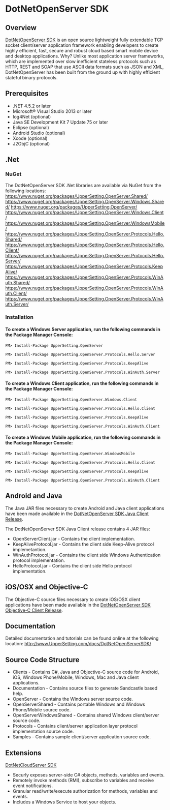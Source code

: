 # DotNetOpenServer SDK

## Overview
[DotNetOpenServer SDK](http://www.UpperSetting.com/DotNetOpenServer) is an open
source lightweight fully extendable TCP socket client/server application
framework enabling developers to create highly efficient, fast, secure and
robust cloud based smart mobile device and desktop applications. Why? Unlike
most application server frameworks, which are implemented over slow inefficient
stateless protocols such as HTTP, REST and SOAP that use ASCII data formats such
as JSON and XML, DotNetOpenServer has been built from the ground up with highly
efficient stateful binary protocols.

## Prerequisites
* .NET 4.5.2 or later
* Microsoft&reg; Visual Studio 2013 or later
* log4Net (optional)
* Java SE Development Kit 7 Update 75 or later
* Eclipse (optional)
* Android Studio (optional)
* Xcode (optional)
* J2ObjC (optional)

## .Net
### NuGet
The DotNetOpenServer SDK .Net libraries are available via NuGet from the following locations:
https://www.nuget.org/packages/UpperSetting.OpenServer.Shared/
https://www.nuget.org/packages/UpperSetting.OpenServer.Windows.Shared/
https://www.nuget.org/packages/UpperSetting.OpenServer/
https://www.nuget.org/packages/UpperSetting.OpenServer.Windows.Client/
https://www.nuget.org/packages/UpperSetting.OpenServer.WindowsMobile/
https://www.nuget.org/packages/UpperSetting.OpenServer.Protocols.Hello.Shared/
https://www.nuget.org/packages/UpperSetting.OpenServer.Protocols.Hello.Client/
https://www.nuget.org/packages/UpperSetting.OpenServer.Protocols.Hello.Server/
https://www.nuget.org/packages/UpperSetting.OpenServer.Protocols.KeepAlive/
https://www.nuget.org/packages/UpperSetting.OpenServer.Protocols.WinAuth.Shared/
https://www.nuget.org/packages/UpperSetting.OpenServer.Protocols.WinAuth.Client/
https://www.nuget.org/packages/UpperSetting.OpenServer.Protocols.WinAuth.Server/

### Installation
#### To create a Windows Server application, run the following commands in the Package Manager Console:
`PM> Install-Package UpperSetting.OpenServer`

`PM> Install-Package UpperSetting.OpenServer.Protocols.Hello.Server`

`PM> Install-Package UpperSetting.OpenServer.Protocols.KeepAlive`

`PM> Install-Package UpperSetting.OpenServer.Protocols.WinAuth.Server`

#### To create a Windows Client application, run the following commands in the Package Manager Console:
`PM> Install-Package UpperSetting.OpenServer.Windows.Client`

`PM> Install-Package UpperSetting.OpenServer.Protocols.Hello.Client`

`PM> Install-Package UpperSetting.OpenServer.Protocols.KeepAlive`

`PM> Install-Package UpperSetting.OpenServer.Protocols.WinAuth.Client`

#### To create a Windows Mobile application, run the following commands in the Package Manager Console:
`PM> Install-Package UpperSetting.OpenServer.WindowsMobile`

`PM> Install-Package UpperSetting.OpenServer.Protocols.Hello.Client`

`PM> Install-Package UpperSetting.OpenServer.Protocols.KeepAlive`

`PM> Install-Package UpperSetting.OpenServer.Protocols.WinAuth.Client`

## Android and Java
The Java JAR files necessary to create Android and Java client applications have
been made available in the [DotNetOpenServer SDK Java Client
Release](http://github.com/UpperSetting/DotNetOpenServerSDK/releases).

The DotNetOpenServer SDK Java Client release contains 4 JAR files:
* OpenServerClient.jar - Contains the client implementation. 
* KeepAliveProtocol.jar - Contains the client side Keep-Alive protocol implemetantion.
* WinAuthProtocol.jar - Contains the client side Windows Authentication protocol implementation.
* HelloProtocol.jar - Contains the client side Hello protocol implementation.

## iOS/OSX and Objective-C
The Objective-C source files necessary to create iOS/OSX client applications have
been made available in the [DotNetOpenServer SDK Objective-C Client
Release](http://github.com/UpperSetting/DotNetOpenServerSDK/releases).

## Documentation
Detailed documentation and tutorials can be found online at the following location:
http://www.UpperSetting.com/docs/DotNetOpenServerSDK/

## Source Code Structure
* Clients - Contains C#, Java and Objective-C source code for Android, iOS, Windows Phone/Mobile, Windows, Mac and Java client applications.
* Documentation - Contains source files to generate Sandcastle based help.
* OpenServer - Contains the Windows server source code.
* OpenServerShared - Contains portable Windows and Windows Phone/Mobile source code.
* OpenServerWindowsShared - Contains shared Windows client/server source code.
* Protocols - Contains client/server application layer protocol implementation source code.
* Samples - Contains sample client/server application source code.

## Extensions
[DotNetCloudServer SDK](http://www.UpperSetting.com/DotNetCloudServer)
* Securly exposes server-side C# objects, methods, variables and events.
* Remotely invoke methods (RMI), subscribe to variables and receive event notifications.
* Granular read/write/execute authorization for methods, variables and events.
* Includes a Windows Service to host your objects.
